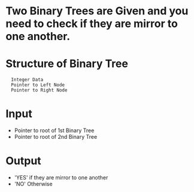 # Two Binary Trees are Given and you need to check if they are mirror to one another.

# Structure of Binary Tree
```
  Integer Data
  Pointer to Left Node
  Pointer to Right Node
```

# Input
- Pointer to root of 1st Binary Tree
- Pointer to root of 2nd Binary Tree

# Output
- 'YES' if they are mirror to one another
- 'NO' Otherwise
